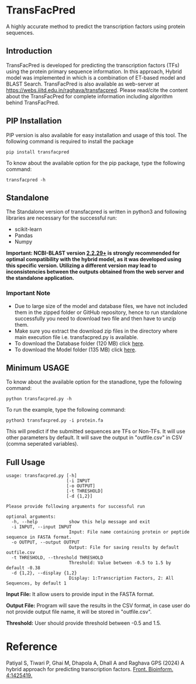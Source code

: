 # **TransFacPred**
A highly accurate method to predict the transcription factors using protein sequences.
## Introduction
TransFacPred is developed for predicting the transcription factors (TFs) using the protein primary sequence information. In this approach, Hybrid model was implemented in which is a combination of ET-based model and BLAST Search.
TransFacPred is also available as web-server at https://webs.iiitd.edu.in/raghava/transfacpred. Please read/cite the content about the TransFacPred for complete information including algorithm behind TransFacPred.

## PIP Installation
PIP version is also available for easy installation and usage of this tool. The following command is required to install the package 
```
pip install transfacpred
```
To know about the available option for the pip package, type the following command:
```
transfacpred -h
```
## Standalone
The Standalone version of transfacpred is written in python3 and following libraries are necessary for the successful run:
- scikit-learn
- Pandas
- Numpy

**Important: NCBI-BLAST version [2.2.29+](https://ftp.ncbi.nlm.nih.gov/blast/executables/blast+/2.2.29/) is strongly recommended for optimal compatibility with the hybrid model, as it was developed using this specific version. Utilizing a different version may lead to inconsistencies between the outputs obtained from the web server and the standalone application.**
### Important Note
- Due to large size of the model and database files, we have not included them in the zipped folder or GitHub repository, hence to run standalone successfully you need to download two file and then have to unzip them.
- Make sure you extract the download zip files in the directory where main execution file i.e. transfacpred.py is available.
- To download the Database folder (120 MB) click [here](https://webs.iiitd.edu.in/raghava/transfacpred/database.zip).
- To download the Model folder (135 MB) click [here](https://webs.iiitd.edu.in/raghava/transfacpred/Models.zip).

## Minimum USAGE
To know about the available option for the stanadlone, type the following command:
```
python transfacpred.py -h
```
To run the example, type the following command:
```
python3 transfacpred.py -i protein.fa
```
This will predict if the submitted sequences are TFs or Non-TFs. It will use other parameters by default. It will save the output in "outfile.csv" in CSV (comma seperated variables).

## Full Usage
```
usage: transfacpred.py [-h] 
                       [-i INPUT 
                       [-o OUTPUT]
                       [-t THRESHOLD]
                       [-d {1,2}]
```
```
Please provide following arguments for successful run

optional arguments:
  -h, --help            show this help message and exit
  -i INPUT, --input INPUT
                        Input: File name containing protein or peptide sequence in FASTA format.
  -o OUTPUT, --output OUTPUT
                        Output: File for saving results by default outfile.csv
  -t THRESHOLD, --threshold THRESHOLD
                        Threshold: Value between -0.5 to 1.5 by default -0.38
  -d {1,2}, --display {1,2}
                        Display: 1:Transcription Factors, 2: All Sequences, by default 1
```

**Input File:** It allow users to provide input in the FASTA format.

**Output File:** Program will save the results in the CSV format, in case user do not provide output file name, it will be stored in "outfile.csv".

**Threshold:** User should provide threshold between -0.5 and 1.5.
# Reference
Patiyal S, Tiwari P, Ghai M, Dhapola A, Dhall A and Raghava GPS (2024) A hybrid approach for predicting transcription factors. <a href="https://www.frontiersin.org/journals/bioinformatics/articles/10.3389/fbinf.2024.1425419">Front. Bioinform. 4:1425419.
 </a> 
